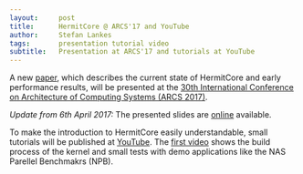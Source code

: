 ```yaml
---
layout:     post
title:      HermitCore @ ARCS'17 and YouTube
author:     Stefan Lankes
tags: 	    presentation tutorial video
subtitle:   Presentation at ARCS'17 and tutorials at YouTube
---
```


A new [paper](http://dx.doi.org/10.1007/978-3-319-54999-6_6), which describes the current state of HermitCore and early performance results, will be presented at the [30th International Conference on Architecture of Computing Systems (ARCS 2017)](http://arcs2017.itec.kit.edu).

*Update from 6th April 2017:* The presented slides are [online](/pdf/arcs2017.pdf) available.

To make the introduction to HermitCore easily understandable, small tutorials will be published at [YouTube](https://www.youtube.com/channel/UCOyT7BsncwKzQ8ftEpxQmvg/).
The [first video](https://youtu.be/gDYCJ1DOTKw) shows the build process of the kernel and small tests with demo applications like the NAS Parellel Benchmakrs (NPB).

